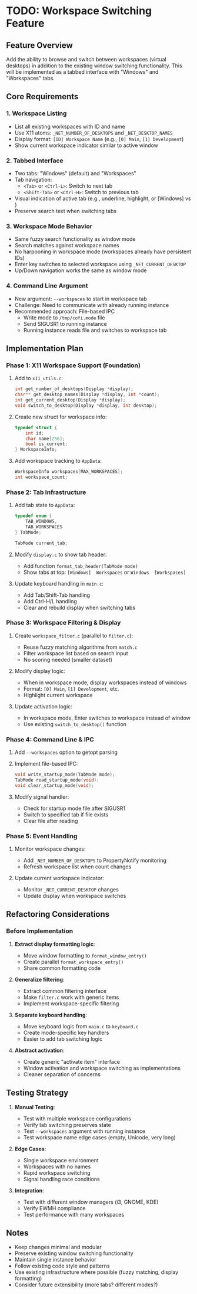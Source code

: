# TODO: Workspace Switching Feature

## Feature Overview

Add the ability to browse and switch between workspaces (virtual desktops) in addition to the existing window switching functionality. This will be implemented as a tabbed interface with "Windows" and "Workspaces" tabs.

## Core Requirements

### 1. Workspace Listing
- List all existing workspaces with ID and name
- Use X11 atoms: `_NET_NUMBER_OF_DESKTOPS` and `_NET_DESKTOP_NAMES`
- Display format: `[ID] Workspace Name` (e.g., `[0] Main`, `[1] Development`)
- Show current workspace indicator similar to active window

### 2. Tabbed Interface
- Two tabs: "Windows" (default) and "Workspaces"
- Tab navigation:
  - `<Tab>` or `<Ctrl-L>`: Switch to next tab
  - `<Shift-Tab>` or `<Ctrl-H>`: Switch to previous tab
- Visual indication of active tab (e.g., underline, highlight, or [Windows] vs <Workspaces>)
- Preserve search text when switching tabs

### 3. Workspace Mode Behavior
- Same fuzzy search functionality as window mode
- Search matches against workspace names
- No harpooning in workspace mode (workspaces already have persistent IDs)
- Enter key switches to selected workspace using `_NET_CURRENT_DESKTOP`
- Up/Down navigation works the same as window mode

### 4. Command Line Argument
- New argument: `--workspaces` to start in workspace tab
- Challenge: Need to communicate with already running instance
- Recommended approach: File-based IPC
  - Write mode to `/tmp/cofi.mode` file
  - Send SIGUSR1 to running instance
  - Running instance reads file and switches to workspace tab

## Implementation Plan

### Phase 1: X11 Workspace Support (Foundation)
1. Add to `x11_utils.c`:
   ```c
   int get_number_of_desktops(Display *display);
   char** get_desktop_names(Display *display, int *count);
   int get_current_desktop(Display *display);
   void switch_to_desktop(Display *display, int desktop);
   ```

2. Create new struct for workspace info:
   ```c
   typedef struct {
       int id;
       char name[256];
       bool is_current;
   } WorkspaceInfo;
   ```

3. Add workspace tracking to `AppData`:
   ```c
   WorkspaceInfo workspaces[MAX_WORKSPACES];
   int workspace_count;
   ```

### Phase 2: Tab Infrastructure
1. Add tab state to `AppData`:
   ```c
   typedef enum {
       TAB_WINDOWS,
       TAB_WORKSPACES
   } TabMode;
   
   TabMode current_tab;
   ```

2. Modify `display.c` to show tab header:
   - Add function `format_tab_header(TabMode mode)`
   - Show tabs at top: `[Windows]  Workspaces` or `Windows  [Workspaces]`

3. Update keyboard handling in `main.c`:
   - Add Tab/Shift-Tab handling
   - Add Ctrl-H/L handling
   - Clear and rebuild display when switching tabs

### Phase 3: Workspace Filtering & Display
1. Create `workspace_filter.c` (parallel to `filter.c`):
   - Reuse fuzzy matching algorithms from `match.c`
   - Filter workspace list based on search input
   - No scoring needed (smaller dataset)

2. Modify display logic:
   - When in workspace mode, display workspaces instead of windows
   - Format: `[0] Main`, `[1] Development`, etc.
   - Highlight current workspace

3. Update activation logic:
   - In workspace mode, Enter switches to workspace instead of window
   - Use existing `switch_to_desktop()` function

### Phase 4: Command Line & IPC
1. Add `--workspaces` option to getopt parsing

2. Implement file-based IPC:
   ```c
   void write_startup_mode(TabMode mode);
   TabMode read_startup_mode(void);
   void clear_startup_mode(void);
   ```

3. Modify signal handler:
   - Check for startup mode file after SIGUSR1
   - Switch to specified tab if file exists
   - Clear file after reading

### Phase 5: Event Handling
1. Monitor workspace changes:
   - Add `_NET_NUMBER_OF_DESKTOPS` to PropertyNotify monitoring
   - Refresh workspace list when count changes

2. Update current workspace indicator:
   - Monitor `_NET_CURRENT_DESKTOP` changes
   - Update display when workspace switches

## Refactoring Considerations

### Before Implementation
1. **Extract display formatting logic**:
   - Move window formatting to `format_window_entry()`
   - Create parallel `format_workspace_entry()`
   - Share common formatting code

2. **Generalize filtering**:
   - Extract common filtering interface
   - Make `filter.c` work with generic items
   - Implement workspace-specific filtering

3. **Separate keyboard handling**:
   - Move keyboard logic from `main.c` to `keyboard.c`
   - Create mode-specific key handlers
   - Easier to add tab switching logic

4. **Abstract activation**:
   - Create generic "activate item" interface
   - Window activation and workspace switching as implementations
   - Cleaner separation of concerns

## Testing Strategy

1. **Manual Testing**:
   - Test with multiple workspace configurations
   - Verify tab switching preserves state
   - Test `--workspaces` argument with running instance
   - Test workspace name edge cases (empty, Unicode, very long)

2. **Edge Cases**:
   - Single workspace environment
   - Workspaces with no names
   - Rapid workspace switching
   - Signal handling race conditions

3. **Integration**:
   - Test with different window managers (i3, GNOME, KDE)
   - Verify EWMH compliance
   - Test performance with many workspaces

## Notes

- Keep changes minimal and modular
- Preserve existing window switching functionality
- Maintain single instance behavior
- Follow existing code style and patterns
- Use existing infrastructure where possible (fuzzy matching, display formatting)
- Consider future extensibility (more tabs? different modes?)